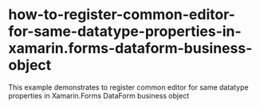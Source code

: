 # how-to-register-common-editor-for-same-datatype-properties-in-xamarin.forms-dataform-business-object
This example demonstrates to register common editor for same datatype properties in Xamarin.Forms DataForm business object
